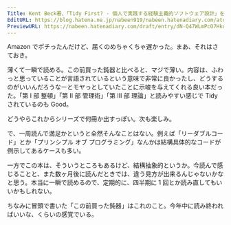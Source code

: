 ```yaml
---
Title: Kent Beck著、「Tidy First? - 個人で実践する経験主義的ソフトウェア設計」を読んだ
EditURL: https://blog.hatena.ne.jp/nabeen919/nabeen.hatenadiary.com/atom/entry/6802418398319344380
PreviewURL: https://nabeen.hatenadiary.com/draft/entry/dN-Q47WLmPcO7Hku_3TGN0b3y8Y
---
```


Amazon でポチったんだけど、届くのめちゃくちゃ遅かった。まあ、それはさておき。

薄くて一瞬で読める。この前買った鈍器と比べると、マジで薄い。内容は、ふわっと思っていることが言語されているという意味で非常に良かったし、どうするのがいいんだろうなーとモヤっとしていたことに示唆を与えてくれる良い本だった。「第 I 部 整頓」「第 II 部 管理術」「第 III 部 理論」と読みやすい感じで Tidy されているのも Good。

どうやらこれからシリーズで何冊か出すっぽい。次も楽しみ。

で、一周読んで満足かというと全然そんなことはない。例えば「リーダブルコード」とか「プリンシプル オブ プログラミング」なんかは結構具体的なコードが例示してあるケースも多い。

一方でこの本は、そういうところもあるけど、結構抽象的というか。今読んで感じることと、また数ヶ月後に読んだときでは、違う見方が出来るんじゃないかなと思う。本当に一瞬で読めるので、定期的に、四半期に 1 回とか読み直してもいいかもしれない。

ちなみに冒頭で書いた「この前買った鈍器」はこれのこと。今年中に読み終わればいいな、くらいの感覚でいる。

